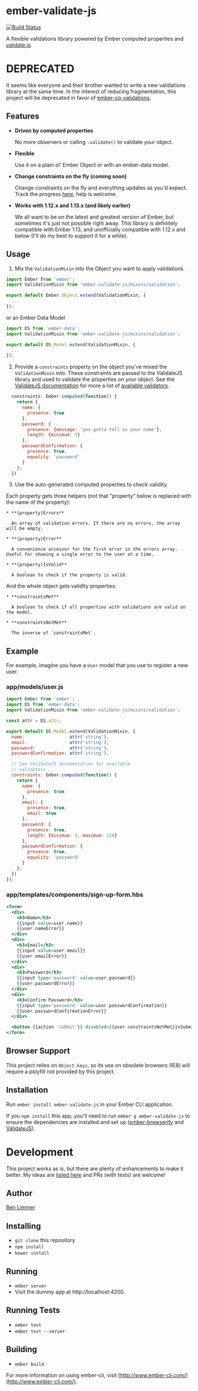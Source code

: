 # ember-validate-js
[![Build Status](https://travis-ci.org/blimmer/ember-validate-js.svg?branch=master)](https://travis-ci.org/blimmer/ember-validate-js)

A flexible validations library powered by Ember computed properties and  [validate.js](http://validatejs.org/).

# DEPRECATED
It seems like everyone and their brother wanted to write a new validations library at the same time. In the interest of reducing fragmentation, this project will be deprecated in favor of [ember-cp-validations](https://github.com/offirgolan/ember-cp-validations). 

## Features
* **Driven by computed properties**

  No more observers or calling `.validate()` to validate your object.

* **Flexible**

  Use it on a plain ol' Ember Object or with an ember-data model.

* **Change constraints on the fly (coming soon)**

  Change constraints on the fly and everything updates as you'd expect. Track the progress [here](https://github.com/blimmer/ember-validate-js/issues/3), help is welcome.

* **Works with 1.12.x and 1.13.x (and likely earlier)**

  We all want to be on the latest and greatest version of Ember, but sometimes
  it's just not possible right away. This library is definitely compatible with
  Ember 1.13, and unofficially compatible with 1.12.x and below (I'll do my best
  to support it for a while).

## Usage
1. Mix the `ValidationMixin` into the Object you want to apply validations.

  ```js
  import Ember from 'ember';
  import ValidationMixin from 'ember-validate-js/mixins/validation';

  export default Ember.Object.extend(ValidationMixin, {
    ...
  });
  ```

  or an Ember Data Model

  ```js
  import DS from 'ember-data';
  import ValidationMixin from 'ember-validate-js/mixins/validation';

  export default DS.Model.extend(ValidationMixin, {
    ...
  });
  ```

2. Provide a `constraints` property on the object you've mixed the `ValidationMixin` into.
These constraints are passed to the ValidateJS library and used to validate the properties on your object. See the [ValidateJS documentation](http://validatejs.org/#constraints) for more a list of [available validators](http://validatejs.org/#validators).

  ```js
    constraints: Ember.computed(function() {
      return {
        name: {
          presence: true
        },
        password: {
          presence: {message: 'you gotta tell us your name'},
          length: {minimum: 5}
        },
        passwordConfirmation: {
          presence: true,
          equality: 'password'
        }
      };
    })
  ```

3. Use the auto-generated computed properties to check validity.

  Each property gets three helpers (not that "property" below is replaced with the name of the property):

    * **(property)Errors**

      An array of validation errors. If there are no errors, the array will be empty.

    * **(property)Error**

      A convenience accessor for the first error in the errors array. Useful for showing a single error to the user at a time.

    * **(property)IsValid**

      A boolean to check if the property is valid.

  And the whole object gets validity properties:

    * **constraintsMet**

      A boolean to check if all properties with validations are valid on the model.

    * **constraintsNotMet**

      The inverse of `constraintsMet`.

## Example

For example, imagine you have a `User` model that you use to register a new user.

### app/models/user.js
```js
import Ember from 'ember';
import DS from 'ember-data';
import ValidationMixin from 'ember-validate-js/mixins/validation';

const attr = DS.attr;

export default DS.Model.extend(ValidationMixin, {
  name:                 attr('string'),
  email:                attr('string'),
  password:             attr('string'),
  passwordConfirmation: attr('string'),

  // See ValidateJS documentation for available
  // validators
  constraints: Ember.computed(function() {
    return {
      name: {
        presence: true
      },
      email: {
        presence: true,
        email: true
      },
      password: {
        presence: true,
        length: {minimum: 5, maximum: 128}
      },
      passwordConfirmation: {
        presence: true,
        equality: 'password'
      }
    };
  })
});
```

### app/templates/components/sign-up-form.hbs
```handlebars
<form>
  <div>
    <h3>Name</h3>
    {{input value=user.name}}
    {{user.nameError}}
  </div>
  <div>
    <h3>Email</h3>
    {{input value=user.email}}
    {{user.emailError}}
  </div>
  <div>
    <h3>Password</h3>
    {{input type='password' value=user.password}}
    {{user.passwordError}}
  </div>
  <div>
    <h3>Confirm Password</h3>
    {{input type='password' value=user.passwordConfirmation}}
    {{user.passwordConfirmationError}}
  </div>

  <button {{action 'submit'}} disabled={{user.constraintsNotMet}}>Submit</button>
</form>
```

## Browser Support
This project relies on `Object.keys`, so its use on obsolete browsers (IE8) will require a polyfill not provided by this project.

## Installation
Run `ember install ember-validate-js` in your Ember CLI application.

If you `npm install` this app, you'll need to run `ember g ember-validate-js`
to ensure the dependencies are installed and set up
([ember-browserify](https://github.com/ef4/ember-browserify) and [ValidateJS](http://validatejs.org/)).

# Development
This project works as is, but there are plenty of enhancements to make it better. My ideas are [listed here](https://github.com/blimmer/ember-validate-js/labels/enhancement) and PRs (with tests) are welcome!

## Author
[Ben Limmer](http://benlimmer.com)

## Installing
* `git clone` this repository
* `npm install`
* `bower install`

## Running

* `ember server`
* Visit the dummy app at http://localhost:4200.

## Running Tests

* `ember test`
* `ember test --server`

## Building

* `ember build`

For more information on using ember-cli, visit [http://www.ember-cli.com/](http://www.ember-cli.com/).
